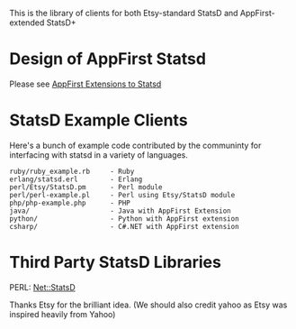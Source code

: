 This is the library of clients for both Etsy-standard StatsD and AppFirst-extended StatsD+

Design of AppFirst Statsd
======================
Please see [AppFirst Extensions to Statsd](https://appfirst.fogbugz.com/default.asp?W423)

StatsD Example Clients
======================

Here's a bunch of example code contributed by the communinty for interfacing with statsd in a variety of languages.

    ruby/ruby_example.rb     - Ruby
    erlang/statsd.erl        - Erlang
    perl/Etsy/StatsD.pm      - Perl module
    perl/perl-example.pl     - Perl using Etsy/StatsD module
    php/php-example.php      - PHP
    java/                    - Java with AppFirst Extension
    python/                  - Python with AppFirst extension
    csharp/                  - C#.NET with AppFirst extension

Third Party StatsD Libraries
============================

   PERL: [Net::StatsD](https://github.com/cosimo/perl5-net-statsd/)

Thanks Etsy for the brilliant idea. (We should also credit yahoo as Etsy was inspired heavily from Yahoo)
